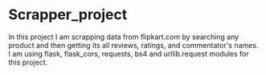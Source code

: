 # Scrapper_project
In this project I am scrapping data from flipkart.com by searching any product and then getting its all reviews, ratings, and commentator's names.
I am using flask, flask_cors, requests, bs4 and urllib.request modules for this project.
